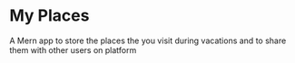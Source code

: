 # My Places
A Mern app to store the places the you visit during vacations and to share them with other users on platform
